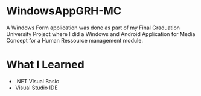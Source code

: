 # WindowsAppGRH-MC

A Windows Form application was done as part of my Final Graduation University Project where I did a Windows and Android Application for Media Concept for a Human Ressource management module.


# What I Learned

* .NET Visual Basic
* Visual Studio IDE
